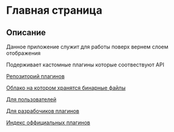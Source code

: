 # Главная страница

## Описание
Данное приложение служит для работы поверх вернем слоем отображения

Подерживает кастомные плагины которые соотвествуют API

[Репозиторий плагинов](https://github.com/SnayperTihCreator/OverayPlugins)

[Облако на котором хранятся бинарные файлы](https://drive.google.com/drive/folders/1jkbPM_lJKnIv-bnrRmSW4jxCYETueIty?usp=sharing)


[Для пользователей](users/index.md)

[Для разрабочиков плагинов](developers/index.md)

[Индекс оффициальных плагинов](plugins//index.md)